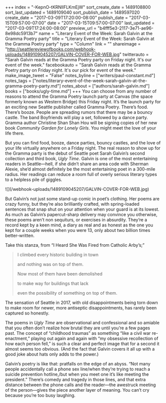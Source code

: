 +++
index = "-KepnO-tKRNllFLKmEjW"
sort_create_date = 1489108800
sort_last_updated = 1489109040
sort_publish_date = 1489597020
create_date = "2017-03-09T17:20:00-08:00"
publish_date = "2017-03-15T09:57:00-07:00"
date = "2017-03-15T09:57:00-07:00"
last_updated = "2017-03-09T17:24:00-08:00"
preview_url = "b4fff5e3-2117-3e71-ae96-8e98dc5913b7"
name = "Literary Event of the Week: Sarah Galvin at the Gramma Poetry party"
title = "Literary Event of the Week: Sarah Galvin at the Gramma Poetry party"
type = "Column"
link = ""
shareimage = "http://seattlereviewofbooks.com/webhook-uploads/1489109045207/GALVIN-COVER-FOR-WEB.jpg"
twitterauto = "Sarah Galvin reads at the Gramma Poetry party on Friday night. It's our event of the week."
facebookauto = "Sarah Galvin reads at the Gramma Poetry party on Friday night. It's our pick for event of the week."
make_image_tweet = "False"
notes_byline = ["writers/paul-constant.md"]
notes_tags = ["notes/literary-event-of-the-week-sarah-galvin-at-the-gramma-poetry-party.md"]
notes_about = ["authors/sarah-galvin.md"]
books = ["books/ugly-time.md"]
+++
You can choose from any number of reasons to attend the Gramma Poetry launch party at Canvas (the space formerly known as Western Bridge) this Friday night. It’s the launch party for an exciting new Seattle publisher called Gramma Poetry. There’s food. There’s booze. People are spreading rumors that there may be a bouncy castle. The band Boyfriends will play a set, followed by a dance party. Gramma author Christine Shan Shan Hou will be signing copies of her new book *Community Garden for Lonely Girls*. You might meet the love of your life there.

But you can find food, booze, dance parties, bouncy castles, and the love of your life virtually anywhere on a Friday night. The real reason to show up for the Gramma party is the debut of Seattle poet Sarah Galvin’s second collection and third book, *Ugly Time*. Galvin is one of the most entertaining readers in Seattle—hell, if she didn’t share an area code with Sherman Alexie, she’d almost definitely be the most entertaining poet in a 300-mile radius. Her readings can reduce a room full of overly serious literary types to a helpless pile of giggles.

<p class="image-left">![](/webhook-uploads/1489109045207/GALVIN-COVER-FOR-WEB.jpg)</p>

But Galvin’s not just some stand-up comic in poet’s clothing. Her poems are crazy funny, but they’re also brilliantly crafted, with spring-loaded sentences that snap shut on your attention when your guard is at its lowest. As much as Galvin’s papercut-sharp delivery may convince you otherwise, these poems aren’t non sequiturs, or exercises in absurdity. They’re a record kept by a keen mind, a diary as real and as honest as the one you kept for a couple weeks when you were 13, only about two billion times better-written.

Take this stanza, from “I Heard She Was Fired from Catholic Arby’s;”

<blockquote><p class="noindent">I climbed every historic building in town</p>
<p class="noindent">and nothing was on top of them.</p>
<p class="noindent">Now most of them have been demolished</p>
<p class="noindent">to make way for buildings that lack</p>
<p class="noindent">even the possibility of something on top of them.</p></blockquote>

The sensation of Seattle in 2017, with old disappointments being torn down to make room for newer, more antiseptic disappointments, has rarely been captured so honestly.

The poems in *Ugly Time* are observational and confessional and so amiable that you often don’t realize how brutal they are until you’re a few pages past. The concept of “childhood traumas” as something “like a civil war re-enactment,” playing out again and again with “my obsessive recollection of how each person fell,” is such a clear and perfect image that for a second it almost seems too obvious. (And the fact that Galvin covers it all up with a good joke about hats only adds to the power.)

Galvin’s poetry is like that: pratfalls on the edge of an abyss. “Not many people accidentally call a phone sex line/when they’re trying to reach a suicide prevention hotline,/but when you meet one it’s like meeting the president.” There’s comedy and tragedy in those lines, and that extra distance between the phone calls and the reader—the awestruck meeting of the person—gives the piece another layer of meaning. You can’t cry because you’re too busy laughing.
